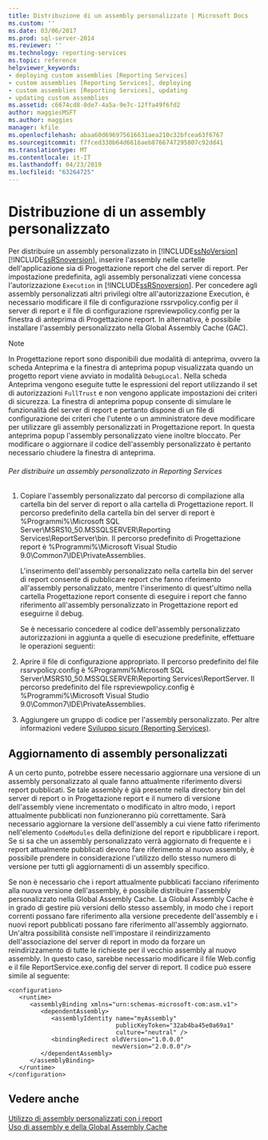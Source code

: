 ```yaml
---
title: Distribuzione di un assembly personalizzato | Microsoft Docs
ms.custom: ''
ms.date: 03/06/2017
ms.prod: sql-server-2014
ms.reviewer: ''
ms.technology: reporting-services
ms.topic: reference
helpviewer_keywords:
- deploying custom assemblies [Reporting Services]
- custom assemblies [Reporting Services], deploying
- custom assemblies [Reporting Services], updating
- updating custom assemblies
ms.assetid: c6674cd8-0de7-4a5a-9e7c-12ffa49f6fd2
author: maggiesMSFT
ms.author: maggies
manager: kfile
ms.openlocfilehash: abaa60d696975616631aea210c32bfcea63f6767
ms.sourcegitcommit: f7fced330b64d6616aeb8766747295807c92dd41
ms.translationtype: MT
ms.contentlocale: it-IT
ms.lasthandoff: 04/23/2019
ms.locfileid: "63264725"
---
```

# <a name="deploying-a-custom-assembly"></a>Distribuzione di un assembly personalizzato
  Per distribuire un assembly personalizzato in [!INCLUDE[ssNoVersion](../../includes/ssnoversion-md.md)] [!INCLUDE[ssRSnoversion](../../includes/ssrsnoversion-md.md)], inserire l'assembly nelle cartelle dell'applicazione sia di Progettazione report che del server di report. Per impostazione predefinita, agli assembly personalizzati viene concessa l'autorizzazione `Execution` in [!INCLUDE[ssRSnoversion](../../includes/ssrsnoversion-md.md)]. Per concedere agli assembly personalizzati altri privilegi oltre all'autorizzazione Execution, è necessario modificare il file di configurazione rssrvpolicy.config per il server di report e il file di configurazione rspreviewpolicy.config per la finestra di anteprima di Progettazione report. In alternativa, è possibile installare l'assembly personalizzato nella Global Assembly Cache (GAC).  
  
> [!NOTE]  
>  In Progettazione report sono disponibili due modalità di anteprima, ovvero la scheda Anteprima e la finestra di anteprima popup visualizzata quando un progetto report viene avviato in modalità `DebugLocal`. Nella scheda Anteprima vengono eseguite tutte le espressioni del report utilizzando il set di autorizzazioni `FullTrust` e non vengono applicate impostazioni dei criteri di sicurezza. La finestra di anteprima popup consente di simulare le funzionalità del server di report e pertanto dispone di un file di configurazione dei criteri che l'utente o un amministratore deve modificare per utilizzare gli assembly personalizzati in Progettazione report. In questa anteprima popup l'assembly personalizzato viene inoltre bloccato. Per modificare o aggiornare il codice dell'assembly personalizzato è pertanto necessario chiudere la finestra di anteprima.  
  
###### <a name="to-deploy-a-custom-assembly-in-reporting-services"></a>Per distribuire un assembly personalizzato in Reporting Services  
  
1.  Copiare l'assembly personalizzato dal percorso di compilazione alla cartella bin del server di report o alla cartella di Progettazione report. Il percorso predefinito della cartella bin del server di report è %Programmi%\Microsoft SQL Server\MSRS10_50.MSSQLSERVER\Reporting Services\ReportServer\bin. Il percorso predefinito di Progettazione report è %Programmi%\Microsoft Visual Studio 9.0\Common7\IDE\PrivateAssemblies.  
  
     L'inserimento dell'assembly personalizzato nella cartella bin del server di report consente di pubblicare report che fanno riferimento all'assembly personalizzato, mentre l'inserimento di quest'ultimo nella cartella Progettazione report consente di eseguire i report che fanno riferimento all'assembly personalizzato in Progettazione report ed eseguirne il debug.  
  
     Se è necessario concedere al codice dell'assembly personalizzato autorizzazioni in aggiunta a quelle di esecuzione predefinite, effettuare le operazioni seguenti:  
  
2.  Aprire il file di configurazione appropriato. Il percorso predefinito del file rssrvpolicy.config è %Programmi%Microsoft SQL Server\MSRS10_50.MSSQLSERVER\Reporting Services\ReportServer. Il percorso predefinito del file rspreviewpolicy.config è %Programmi%\Microsoft Visual Studio 9.0\Common7\IDE\PrivateAssemblies.  
  
3.  Aggiungere un gruppo di codice per l'assembly personalizzato. Per altre informazioni vedere [Sviluppo sicuro &#40;Reporting Services&#41;](../extensions/secure-development/secure-development-reporting-services.md).  
  
## <a name="updating-custom-assemblies"></a>Aggiornamento di assembly personalizzati  
 A un certo punto, potrebbe essere necessario aggiornare una versione di un assembly personalizzato al quale fanno attualmente riferimento diversi report pubblicati. Se tale assembly è già presente nella directory bin del server di report o in Progettazione report e il numero di versione dell'assembly viene incrementato o modificato in altro modo, i report attualmente pubblicati non funzioneranno più correttamente. Sarà necessario aggiornare la versione dell'assembly a cui viene fatto riferimento nell'elemento `CodeModules` della definizione del report e ripubblicare i report. Se si sa che un assembly personalizzato verrà aggiornato di frequente e i report attualmente pubblicati devono fare riferimento al nuovo assembly, è possibile prendere in considerazione l'utilizzo dello stesso numero di versione per tutti gli aggiornamenti di un assembly specifico.  
  
 Se non è necessario che i report attualmente pubblicati facciano riferimento alla nuova versione dell'assembly, è possibile distribuire l'assembly personalizzato nella Global Assembly Cache. La Global Assembly Cache è in grado di gestire più versioni dello stesso assembly, in modo che i report correnti possano fare riferimento alla versione precedente dell'assembly e i nuovi report pubblicati possano fare riferimento all'assembly aggiornato. Un'altra possibilità consiste nell'impostare il reindirizzamento dell'associazione del server di report in modo da forzare un reindirizzamento di tutte le richieste per il vecchio assembly al nuovo assembly. In questo caso, sarebbe necessario modificare il file Web.config e il file ReportService.exe.config del server di report. Il codice può essere simile al seguente:  
  
```  
<configuration>  
   <runtime>  
      <assemblyBinding xmlns="urn:schemas-microsoft-com:asm.v1">  
         <dependentAssembly>  
            <assemblyIdentity name="myAssembly"  
                              publicKeyToken="32ab4ba45e0a69a1"  
                              culture="neutral" />  
            <bindingRedirect oldVersion="1.0.0.0"  
                             newVersion="2.0.0.0"/>  
         </dependentAssembly>  
      </assemblyBinding>  
   </runtime>  
</configuration>  
```  
  
## <a name="see-also"></a>Vedere anche  
 [Utilizzo di assembly personalizzati con i report](using-custom-assemblies-with-reports.md)   
 [Uso di assembly e della Global Assembly Cache](https://go.microsoft.com/fwlink/?LinkId=63912)  
  
  
